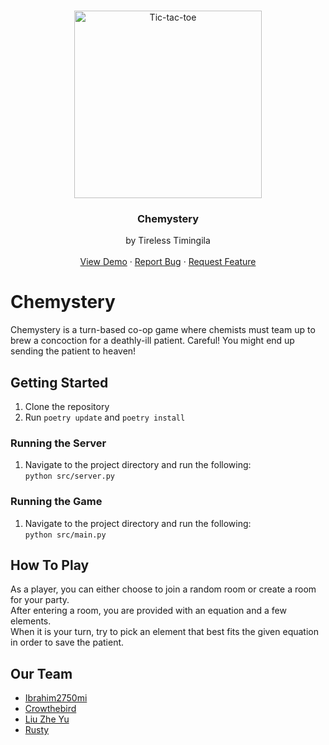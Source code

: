 <!-- PROJECT LOGO -->
<br />
<p align="center">
  <a href="https://github.com/Ibrahim2750mi/tireless-timingila" target="_blank"> <img src="https://i.imgur.com/vuy08Pw.png" alt="Tic-tac-toe" width="300"/> </a>
  </a>
  <h3 align="center">Chemystery</h3>

  <p align="center">
    by Tireless Timingila
    <br />
    <br />
    <a href="https://github.com/Ibrahim2750mi/tireless-timingila">View Demo</a>
    ·
    <a href="https://github.com/Ibrahim2750mi/tireless-timingila/issues">Report Bug</a>
    ·
    <a href="https://github.com/Ibrahim2750mi/tireless-timingila/issues">Request Feature</a>
  </p>
</p>
<!-- PROJECT LOGO -->

# Chemystery

Chemystery is a turn-based co-op game where chemists must team up to brew a concoction for a deathly-ill patient. Careful! You might end up sending the patient to heaven!

## Getting Started

1. Clone the repository
3. Run `poetry update` and `poetry install`

### Running the Server

1. Navigate to the project directory and run the following:  
`python src/server.py`

### Running the Game

1. Navigate to the project directory and run the following:  
`python src/main.py`

## How To Play

As a player, you can either choose to join a random room or create a room for your party.  
After entering a room, you are provided with an equation and a few elements.  
When it is your turn, try to pick an element that best fits the given equation in order to save the patient.

## Our Team

* [Ibrahim2750mi](https://github.com/Ibrahim2750mi)
* [Crowthebird](https://github.com/thatbirdguythatuknownot)
* [Liu Zhe Yu](https://github.com/jason810496)
* [Rusty](https://github.com/rustyxlol)
